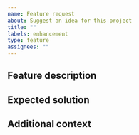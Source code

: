 ```yaml
---
name: Feature request
about: Suggest an idea for this project
title: ""
labels: enhancement
type: feature
assignees: ""
---
```


## Feature description

<!--- A clear and concise description of the feature you would want. -->

## Expected solution

<!--- A clear and concise description of how you think this feature could be implemented. -->

## Additional context

<!--- Add any other context or screenshots about the feature request here. -->
